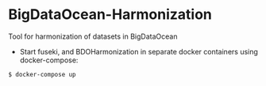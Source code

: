 # BigDataOcean-Harmonization
Tool for harmonization of datasets in BigDataOcean

- Start fuseki, and BDOHarmonization in separate docker containers using docker-compose:
```sh 
$ docker-compose up
```
